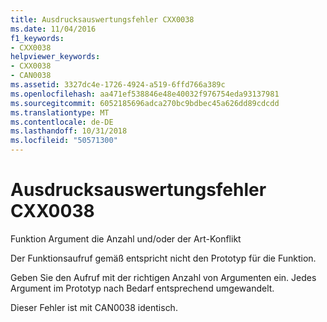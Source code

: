 ```yaml
---
title: Ausdrucksauswertungsfehler CXX0038
ms.date: 11/04/2016
f1_keywords:
- CXX0038
helpviewer_keywords:
- CXX0038
- CAN0038
ms.assetid: 3327dc4e-1726-4924-a519-6ffd766a389c
ms.openlocfilehash: aa471ef538846e48e40032f976754eda93137981
ms.sourcegitcommit: 6052185696adca270bc9bdbec45a626dd89cdcdd
ms.translationtype: MT
ms.contentlocale: de-DE
ms.lasthandoff: 10/31/2018
ms.locfileid: "50571300"
---
```

# <a name="expression-evaluator-error-cxx0038"></a>Ausdrucksauswertungsfehler CXX0038

Funktion Argument die Anzahl und/oder der Art-Konflikt

Der Funktionsaufruf gemäß entspricht nicht den Prototyp für die Funktion.

Geben Sie den Aufruf mit der richtigen Anzahl von Argumenten ein. Jedes Argument im Prototyp nach Bedarf entsprechend umgewandelt.

Dieser Fehler ist mit CAN0038 identisch.